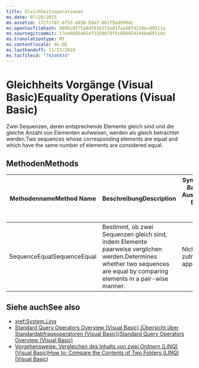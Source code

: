 ```yaml
---
title: Gleichheitsoperationen
ms.date: 07/20/2015
ms.assetid: 1f2fcf87-6f52-4830-b9af-861f9ad999dc
ms.openlocfilehash: 8895c0f75a8df816372ed1faa98fd128ecd9311a
ms.sourcegitcommit: 17ee6605e01ef32506f8fdc686954244ba6911de
ms.translationtype: MT
ms.contentlocale: de-DE
ms.lasthandoff: 11/22/2019
ms.locfileid: "74346834"
---
```

# <a name="equality-operations-visual-basic"></a><span data-ttu-id="8d46b-102">Gleichheits Vorgänge (Visual Basic)</span><span class="sxs-lookup"><span data-stu-id="8d46b-102">Equality Operations (Visual Basic)</span></span>
<span data-ttu-id="8d46b-103">Zwei Sequenzen, deren entsprechende Elemente gleich sind und die gleiche Anzahl von Elementen aufweisen, werden als gleich betrachtet werden.</span><span class="sxs-lookup"><span data-stu-id="8d46b-103">Two sequences whose corresponding elements are equal and which have the same number of elements are considered equal.</span></span>  
  
## <a name="methods"></a><span data-ttu-id="8d46b-104">Methoden</span><span class="sxs-lookup"><span data-stu-id="8d46b-104">Methods</span></span>  
  
|<span data-ttu-id="8d46b-105">Methodenname</span><span class="sxs-lookup"><span data-stu-id="8d46b-105">Method Name</span></span>|<span data-ttu-id="8d46b-106">Beschreibung</span><span class="sxs-lookup"><span data-stu-id="8d46b-106">Description</span></span>|<span data-ttu-id="8d46b-107">Syntax von Visual Basic-Abfrage Ausdrücken</span><span class="sxs-lookup"><span data-stu-id="8d46b-107">Visual Basic Query Expression Syntax</span></span>|<span data-ttu-id="8d46b-108">Weitere Informationen</span><span class="sxs-lookup"><span data-stu-id="8d46b-108">More Information</span></span>|  
|-----------------|-----------------|------------------------------------------|----------------------|  
|<span data-ttu-id="8d46b-109">SequenceEqual</span><span class="sxs-lookup"><span data-stu-id="8d46b-109">SequenceEqual</span></span>|<span data-ttu-id="8d46b-110">Bestimmt, ob zwei Sequenzen gleich sind, indem Elemente paarweise verglichen werden.</span><span class="sxs-lookup"><span data-stu-id="8d46b-110">Determines whether two sequences are equal by comparing elements in a pair-wise manner.</span></span>|<span data-ttu-id="8d46b-111">Nicht zutreffend.</span><span class="sxs-lookup"><span data-stu-id="8d46b-111">Not applicable.</span></span>|<xref:System.Linq.Enumerable.SequenceEqual%2A?displayProperty=nameWithType><br /><br /> <xref:System.Linq.Queryable.SequenceEqual%2A?displayProperty=nameWithType>|  
  
## <a name="see-also"></a><span data-ttu-id="8d46b-112">Siehe auch</span><span class="sxs-lookup"><span data-stu-id="8d46b-112">See also</span></span>

- <xref:System.Linq>
- [<span data-ttu-id="8d46b-113">Standard Query Operators Overview (Visual Basic) (Übersicht über Standardabfrageoperatoren (Visual Basic))</span><span class="sxs-lookup"><span data-stu-id="8d46b-113">Standard Query Operators Overview (Visual Basic)</span></span>](../../../../visual-basic/programming-guide/concepts/linq/standard-query-operators-overview.md)
- [<span data-ttu-id="8d46b-114">Vorgehensweise: Vergleichen des Inhalts von zwei Ordnern (LINQ) (Visual Basic)</span><span class="sxs-lookup"><span data-stu-id="8d46b-114">How to: Compare the Contents of Two Folders (LINQ) (Visual Basic)</span></span>](../../../../visual-basic/programming-guide/concepts/linq/how-to-compare-the-contents-of-two-folders-linq.md)
